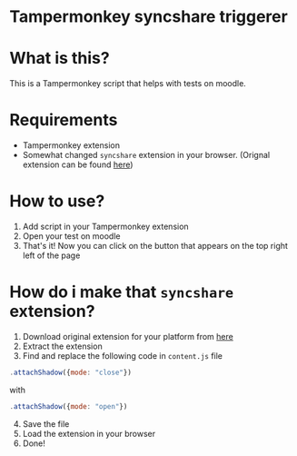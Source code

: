 # Tampermonkey syncshare triggerer
# What is this?
This is a Tampermonkey script that helps with tests on moodle.
# Requirements
- Tampermonkey extension
- Somewhat changed `syncshare` extension in your browser. (Orignal extension can be found [here](https://syncshare.naloaty.me/))
# How to use?
1. Add script in your Tampermonkey extension
2. Open your test on moodle
3. That's it! Now you can click on the button that appears on the top right left of the page
# How do i make that `syncshare` extension?
1. Download original extension for your platform from [here](https://syncshare.naloaty.me/)
2. Extract the extension
3. Find and replace the following code in `content.js` file
```javascript
.attachShadow({mode: "close"})
```
with
```javascript
.attachShadow({mode: "open"})
```
4. Save the file
5. Load the extension in your browser
6. Done!
